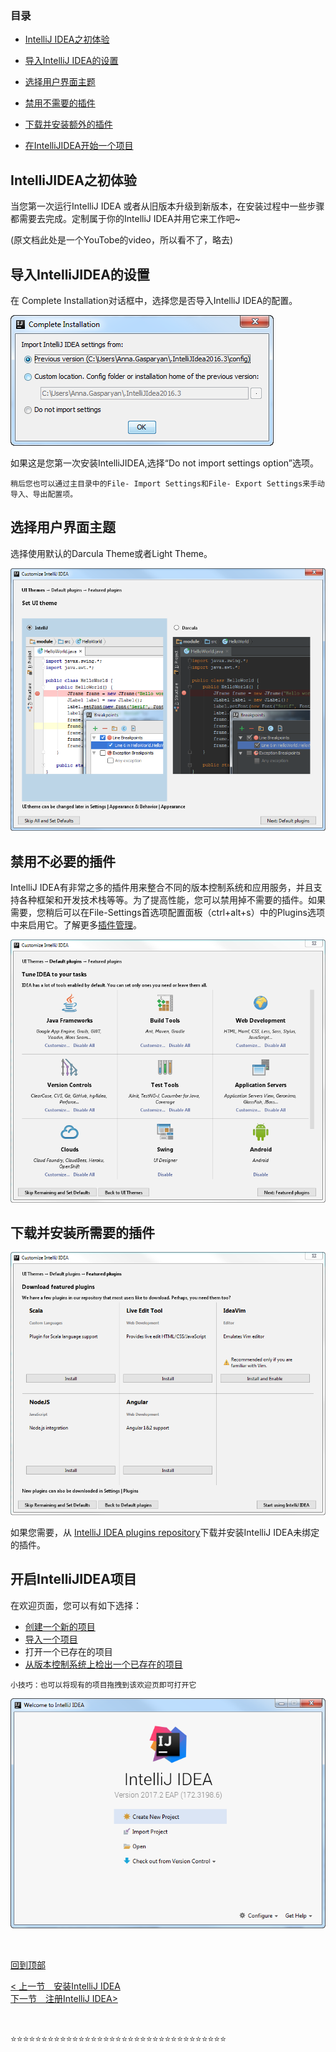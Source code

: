 ### 目录

- [IntelliJ IDEA之初体验](#IntelliJIDEA之初体验)

- [导入IntelliJ IDEA的设置](#导入IntelliJIDEA的设置)
- [选择用户界面主题](#选择用户界面主题)
- [禁用不需要的插件](#禁用不需要的插件)
- [下载并安装额外的插件](#禁用不需要的插件)
- [在IntelliJIDEA开始一个项目](#在IntelliJIDEA开始一个项目)



## IntelliJIDEA之初体验

当您第一次运行IntelliJ IDEA 或者从旧版本升级到新版本，在安装过程中一些步骤都需要去完成。定制属于你的IntelliJ IDEA并用它来工作吧~

(原文档此处是一个YouTobe的video，所以看不了，略去)





## 导入IntelliJIDEA的设置

在 Complete Installation对话框中，选择您是否导入IntelliJ IDEA的配置。

![alt](<https://github.com/fengyishun/IDEA-Help-ZH-CN/blob/master/resources/ij_complete_installation_dialog.png>)

如果这是您第一次安装IntelliJIDEA,选择“Do not import settings option”选项。

`稍后您也可以通过主目录中的File- Import Settings和File- Export Settings来手动导入、导出配置项。`





## 选择用户界面主题

选择使用默认的Darcula Theme或者Light Theme。

![alt](<https://github.com/fengyishun/IDEA-Help-ZH-CN/blob/master/resources/ij_set_UI_theme.png>)



## 禁用不必要的插件

IntelliJ IDEA有非常之多的插件用来整合不同的版本控制系统和应用服务，并且支持各种框架和开发技术栈等等。为了提高性能，您可以禁用掉不需要的插件。如果需要，您稍后可以在File-Settings首选项配置面板（ctrl+alt+s）中的Plugins选项中来启用它。了解更多[插件管理](#chajianguanli)。

![alt](<https://github.com/fengyishun/IDEA-Help-ZH-CN/blob/master/resources/ij_set_plugins.png>)



## 下载并安装所需要的插件

![alt](<https://github.com/fengyishun/IDEA-Help-ZH-CN/blob/master/resources/ij_set_featured_plugins.png>)

如果您需要，从 [IntelliJ IDEA plugins repository](https://plugins.jetbrains.com/idea?_ga=2.174780320.360104787.1571486729-488518170.1551947661)下载并安装IntelliJ IDEA未绑定的插件。



## 开启IntelliJIDEA项目

在欢迎页面，您可以有如下选择：

- [创建一个新的项目](#)
- [导入一个项目](#)
- 打开一个已存在的项目
- [从版本控制系统上检出一个已存在的项目](#)

`小技巧：也可以将现有的项目拖拽到该欢迎页即可打开它`

![alt](<https://github.com/fengyishun/IDEA-Help-ZH-CN/blob/master/resources/ij_welcomeScreen.png>)

&nbsp;

[回到顶部](#目录)



[< 上一节　安装IntelliJ IDEA](/A.安装IntelliJIDEA/A.安装IntelliJIDEA.md)　　　　　　　　　　　　　　　　　　　　　　　　　[下一节　注册IntelliJ IDEA>](/A.安装IntelliJIDEA/C.注册IntelliJIDEA.md)

&nbsp;

:star::star::star::star::star::star::star::star::star::star::star::star::star::star::star::star::star::star::star::star::star::star::star::star::star::star::star::star::star::star::star::star::star::star::star:
